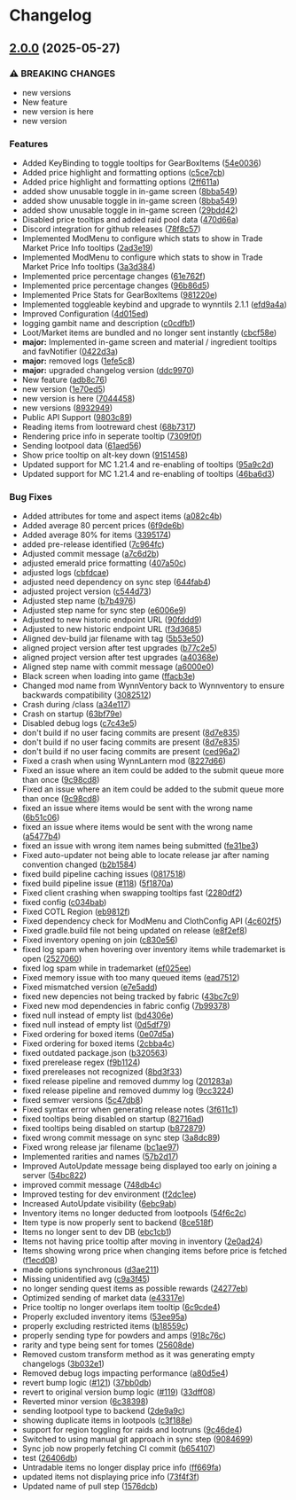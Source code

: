 # Changelog

## [2.0.0](https://github.com/Wynnventory/WynnVentory_Mod/compare/v1.1.2...v2.0.0) (2025-05-27)


### ⚠ BREAKING CHANGES

* new versions
* New feature
* new version is here
* new version

### Features

* Added KeyBinding to toggle tooltips for GearBoxItems ([54e0036](https://github.com/Wynnventory/WynnVentory_Mod/commit/54e003682306f7405c8ae9d78c2473f748f65d25))
* Added price highlight and formatting options ([c5ce7cb](https://github.com/Wynnventory/WynnVentory_Mod/commit/c5ce7cbc7b22a7e43ffeafccc952db0a41ffffb5))
* Added price highlight and formatting options  ([2ff611a](https://github.com/Wynnventory/WynnVentory_Mod/commit/2ff611a7986bbfebd5408dc67d92cecdf5061755))
* added show unusable toggle in in-game screen ([8bba549](https://github.com/Wynnventory/WynnVentory_Mod/commit/8bba549be0d863a5ff3e5999cf3c4e67a1343d54))
* added show unusable toggle in in-game screen ([8bba549](https://github.com/Wynnventory/WynnVentory_Mod/commit/8bba549be0d863a5ff3e5999cf3c4e67a1343d54))
* added show unusable toggle in in-game screen ([29bdd42](https://github.com/Wynnventory/WynnVentory_Mod/commit/29bdd42a359ffb80621addd39c54e101bbadc670))
* Disabled price tooltips and added raid pool data ([470d66a](https://github.com/Wynnventory/WynnVentory_Mod/commit/470d66ac670f998645114ea678bf9a6a44717e25))
* Discord integration for github releases ([78f8c57](https://github.com/Wynnventory/WynnVentory_Mod/commit/78f8c57162f2a61a3eacec61d5ecdf05b75b240d))
* Implemented ModMenu to configure which stats to show in Trade Market Price Info tooltips ([2ad3e19](https://github.com/Wynnventory/WynnVentory_Mod/commit/2ad3e197c4a59c88eb5560e377045197271b2346))
* Implemented ModMenu to configure which stats to show in Trade Market Price Info tooltips ([3a3d384](https://github.com/Wynnventory/WynnVentory_Mod/commit/3a3d38416725ff2c8a51e97ac18a5a7d3a9c85db))
* Implemented price percentage changes ([61e762f](https://github.com/Wynnventory/WynnVentory_Mod/commit/61e762f46cec8a4b67c7e2f386bb31bc02461085))
* Implemented price percentage changes ([96b86d5](https://github.com/Wynnventory/WynnVentory_Mod/commit/96b86d58f07c32000dfb9fd9a745ce867d82eab2))
* Implemented Price Stats for GearBoxItems ([981220e](https://github.com/Wynnventory/WynnVentory_Mod/commit/981220e606bc106708ee18e346b343720cf77e65))
* Implemented toggleable keybind and upgrade to wynntils 2.1.1 ([efd9a4a](https://github.com/Wynnventory/WynnVentory_Mod/commit/efd9a4a2a07fb808bb1d92f206052f7f1aca233b))
* Improved Configuration ([4d015ed](https://github.com/Wynnventory/WynnVentory_Mod/commit/4d015edd8ac697b380474dc64c448f9a5d47cdb4))
* logging gambit name and description ([c0cdfb1](https://github.com/Wynnventory/WynnVentory_Mod/commit/c0cdfb151709c8ec49950c4437d8abb9376b642e))
* Loot/Market items are bundled and no longer sent instantly ([cbcf58e](https://github.com/Wynnventory/WynnVentory_Mod/commit/cbcf58ef7b69652e800846f48cd2b107bf0b3f28))
* **major:** Implemented in-game screen and material / ingredient tooltips and favNotifier ([0422d3a](https://github.com/Wynnventory/WynnVentory_Mod/commit/0422d3ab10ee84425a4fafd23eb3acfe891477c9))
* **major:** removed logs ([1efe5c8](https://github.com/Wynnventory/WynnVentory_Mod/commit/1efe5c8626fb9aec091f6300c212eb10e5aaf752))
* **major:** upgraded changelog version ([ddc9970](https://github.com/Wynnventory/WynnVentory_Mod/commit/ddc9970d156fa80af2e39b7ec8e5fea35c4b0858))
* New feature ([adb8c76](https://github.com/Wynnventory/WynnVentory_Mod/commit/adb8c765d66a7cffc2bf3cd8b2fcc8549b65b273))
* new version ([1e70ed5](https://github.com/Wynnventory/WynnVentory_Mod/commit/1e70ed5e956cdb48c9f88f450eeaa1e7a3ce74ce))
* new version is here ([7044458](https://github.com/Wynnventory/WynnVentory_Mod/commit/7044458b3d8fe464e9812e72c8d0cb07f384d835))
* new versions ([8932949](https://github.com/Wynnventory/WynnVentory_Mod/commit/8932949de0633fbfa2d72f6519f4acf2165f66d0))
* Public API Support ([9803c89](https://github.com/Wynnventory/WynnVentory_Mod/commit/9803c899ee7e79174401358f0a7a2f26fe693ced))
* Reading items from lootreward chest ([68b7317](https://github.com/Wynnventory/WynnVentory_Mod/commit/68b7317ec23bafd0e0540cc86da378343fd610cb))
* Rendering price info in seperate tooltip ([7309f0f](https://github.com/Wynnventory/WynnVentory_Mod/commit/7309f0f6cd2475c6d8827b87d719ad3ed28c18ed))
* Sending lootpool data ([61aed56](https://github.com/Wynnventory/WynnVentory_Mod/commit/61aed560a2d40272440ec74d969c13045d1c3a5e))
* Show price tooltip on alt-key down ([9151458](https://github.com/Wynnventory/WynnVentory_Mod/commit/9151458a3c741aa130e7af3553a8c68641b4ab11))
* Updated support for MC 1.21.4 and re-enabling of tooltips ([95a9c2d](https://github.com/Wynnventory/WynnVentory_Mod/commit/95a9c2d16beee2ffcf313b5d006cdfe18503b807))
* Updated support for MC 1.21.4 and re-enabling of tooltips ([46ba6d3](https://github.com/Wynnventory/WynnVentory_Mod/commit/46ba6d36799ab9b969ebe9064298e069ad18afd7))


### Bug Fixes

* Added attributes for tome and aspect items ([a082c4b](https://github.com/Wynnventory/WynnVentory_Mod/commit/a082c4b2b55bb4382336f5490b6d29c9100167c9))
* Added average 80 percent prices ([6f9de6b](https://github.com/Wynnventory/WynnVentory_Mod/commit/6f9de6bb27c67bd4d257ef666d5b1ae20a667d9b))
* Added average 80% for items ([3395174](https://github.com/Wynnventory/WynnVentory_Mod/commit/33951747abed7181e264acb53bc1760a84a77390))
* added pre-release identified ([7c964fc](https://github.com/Wynnventory/WynnVentory_Mod/commit/7c964fc5f134c33c561a284f070ec3ed1cb5a808))
* Adjusted commit message ([a7c6d2b](https://github.com/Wynnventory/WynnVentory_Mod/commit/a7c6d2b132fd2f676055bfd96a838c0623e99424))
* adjusted emerald price formatting ([407a50c](https://github.com/Wynnventory/WynnVentory_Mod/commit/407a50cddb447ef461f8b8d4ac11a4f413a4672d))
* adjusted logs ([cbfdcae](https://github.com/Wynnventory/WynnVentory_Mod/commit/cbfdcae87a9cd8af0c34c080aca3cc554ea7e2c4))
* adjusted need dependency on sync step ([644fab4](https://github.com/Wynnventory/WynnVentory_Mod/commit/644fab4dd56fac95ffcac40c7b3beb877b091511))
* adjusted project version ([c544d73](https://github.com/Wynnventory/WynnVentory_Mod/commit/c544d737f3b28d66a3b16359c90d2c0d4afd0cda))
* Adjusted step name ([b7b4976](https://github.com/Wynnventory/WynnVentory_Mod/commit/b7b4976ad74a60d28911cec264869e7aa442a225))
* Adjusted step name for sync step ([e6006e9](https://github.com/Wynnventory/WynnVentory_Mod/commit/e6006e97ff612e87522c6b7bbb28114777a12fed))
* Adjusted to new historic endpoint URL ([90fddd9](https://github.com/Wynnventory/WynnVentory_Mod/commit/90fddd9ca3680ea2bcc1fc8408d27a6bfbbc0347))
* Adjusted to new historic endpoint URL ([f3d3685](https://github.com/Wynnventory/WynnVentory_Mod/commit/f3d3685384ee5fff54d38804a25bd36b83c571ab))
* Aligned dev-build jar filename with tag ([5b53e50](https://github.com/Wynnventory/WynnVentory_Mod/commit/5b53e503e7cb622e6d9d77dd3a258a3694125b43))
* aligned project version after test upgrades ([b77c2e5](https://github.com/Wynnventory/WynnVentory_Mod/commit/b77c2e5411cc8ca59bb98ddfceaa6cc15018489f))
* aligned project version after test upgrades ([a40368e](https://github.com/Wynnventory/WynnVentory_Mod/commit/a40368e76b2c920d8b421244b026099523688c6b))
* Aligned step name with commit message ([a6000e0](https://github.com/Wynnventory/WynnVentory_Mod/commit/a6000e037e041323ecebc828e70dfdee4ce750a8))
* Black screen when loading into game ([ffacb3e](https://github.com/Wynnventory/WynnVentory_Mod/commit/ffacb3eb9cc97bf4f6f59eb8760a0ab6be303bf3))
* Changed mod name from WynnVentory back to Wynnventory to ensure backwards compatibility ([3082512](https://github.com/Wynnventory/WynnVentory_Mod/commit/30825123b7bcd1276a5720c4ad264f03d6ea228b))
* Crash during /class ([a34e117](https://github.com/Wynnventory/WynnVentory_Mod/commit/a34e117ed06d1cc51562dec574b62c159600c447))
* Crash on startup ([63bf79e](https://github.com/Wynnventory/WynnVentory_Mod/commit/63bf79eb0ffe6cbb5d4d7a26295d36058582d42e))
* Disabled debug logs ([c7c43e5](https://github.com/Wynnventory/WynnVentory_Mod/commit/c7c43e55bca2a4d938b4afd356b08bd9e830c606))
* don't build if no user facing commits are present ([8d7e835](https://github.com/Wynnventory/WynnVentory_Mod/commit/8d7e83551c7e7566bffbb2c1200c2f6a2b8d3c8d))
* don't build if no user facing commits are present ([8d7e835](https://github.com/Wynnventory/WynnVentory_Mod/commit/8d7e83551c7e7566bffbb2c1200c2f6a2b8d3c8d))
* don't build if no user facing commits are present ([ced96a2](https://github.com/Wynnventory/WynnVentory_Mod/commit/ced96a230c619f56d03c63b28e57397147cccdc8))
* Fixed a crash when using WynnLantern mod ([8227d66](https://github.com/Wynnventory/WynnVentory_Mod/commit/8227d660835d5d072aa433d1fe2ca17aac96d48c))
* Fixed an issue where an item could be added to the submit queue more than once ([9c98cd8](https://github.com/Wynnventory/WynnVentory_Mod/commit/9c98cd8b7d2acc8005e1c28eece95f792a2fc819))
* Fixed an issue where an item could be added to the submit queue more than once ([9c98cd8](https://github.com/Wynnventory/WynnVentory_Mod/commit/9c98cd8b7d2acc8005e1c28eece95f792a2fc819))
* fixed an issue where items would be sent with the wrong name ([6b51c06](https://github.com/Wynnventory/WynnVentory_Mod/commit/6b51c060c7aafdbb9ca202e6bebb6d8c0c1ed95d))
* fixed an issue where items would be sent with the wrong name ([a5477b4](https://github.com/Wynnventory/WynnVentory_Mod/commit/a5477b4bd2659205e65fa7e87a02fc88f4805ab0))
* fixed an issue with wrong item names being submitted ([fe31be3](https://github.com/Wynnventory/WynnVentory_Mod/commit/fe31be35f6a50ad7f327763a6d0a4aedcf807996))
* Fixed auto-updater not being able to locate release jar after naming convention changed ([b2b1584](https://github.com/Wynnventory/WynnVentory_Mod/commit/b2b15849a84a6c66858615cdc09964677f9a3bd5))
* fixed build pipeline caching issues ([0817518](https://github.com/Wynnventory/WynnVentory_Mod/commit/0817518edfaa3e2fcc49802f6b9ef602195efa74))
* fixed build pipeline issue ([#118](https://github.com/Wynnventory/WynnVentory_Mod/issues/118)) ([5f1870a](https://github.com/Wynnventory/WynnVentory_Mod/commit/5f1870ab4fd88d5cc81ee73ec84463d0d5b65ba3))
* Fixed client crashing when swapping tooltips fast ([2280df2](https://github.com/Wynnventory/WynnVentory_Mod/commit/2280df2003a5f6d03f1302a06939646d1a505dbd))
* fixed config ([c034bab](https://github.com/Wynnventory/WynnVentory_Mod/commit/c034babb933203dc571dcda492f0cd6bc6f4f55c))
* Fixed COTL Region ([eb9812f](https://github.com/Wynnventory/WynnVentory_Mod/commit/eb9812f5bdf7ba74037df09c8b8c64ddfb49c11a))
* Fixed dependency check for ModMenu and ClothConfig API ([4c602f5](https://github.com/Wynnventory/WynnVentory_Mod/commit/4c602f586da31491f2da3239ac698c70b9948dc2))
* Fixed gradle.build file not being updated on release ([e8f2ef8](https://github.com/Wynnventory/WynnVentory_Mod/commit/e8f2ef8c92f88a804676296ba2a80a209dc229b2))
* Fixed inventory opening on join ([c830e56](https://github.com/Wynnventory/WynnVentory_Mod/commit/c830e561ef657bd86bf46de260e2f0f76a24b6b7))
* fixed log spam when hovering over inventory items while trademarket is open ([2527060](https://github.com/Wynnventory/WynnVentory_Mod/commit/2527060acdf5f1c8a663324f378462ef5a35c62f))
* fixed log spam while in trademarket ([ef025ee](https://github.com/Wynnventory/WynnVentory_Mod/commit/ef025ee15fcf014632fbe79883023ebd258fdb09))
* Fixed memory issue with too many queued items ([ead7512](https://github.com/Wynnventory/WynnVentory_Mod/commit/ead7512e23eef8662815ecca1333771de37e78b2))
* Fixed mismatched version ([e7e5add](https://github.com/Wynnventory/WynnVentory_Mod/commit/e7e5add6fd981e198d4fe0fbdeb7241c69b5f45d))
* fixed new depencies not being tracked by fabric ([43bc7c9](https://github.com/Wynnventory/WynnVentory_Mod/commit/43bc7c94e953513d25fddb1a37413d65dfc31625))
* Fixed new mod dependencies in fabric config ([7b99378](https://github.com/Wynnventory/WynnVentory_Mod/commit/7b99378111d9613fdddd65b4986642123b30778f))
* fixed null instead of empty list ([bd4306e](https://github.com/Wynnventory/WynnVentory_Mod/commit/bd4306ecc804ae118fbb9c11b7dba304ea072080))
* fixed null instead of empty list ([0d5df79](https://github.com/Wynnventory/WynnVentory_Mod/commit/0d5df799ef57001690c339808509289acc4cb0b1))
* Fixed ordering for boxed items ([0e07d5a](https://github.com/Wynnventory/WynnVentory_Mod/commit/0e07d5a65d41ea10bd576947cca3ff071fb5da3f))
* Fixed ordering for boxed items ([2cbba4c](https://github.com/Wynnventory/WynnVentory_Mod/commit/2cbba4ce1d7d76a509f12dc9e0ae04e9dd5ef224))
* fixed outdated package.json ([b320563](https://github.com/Wynnventory/WynnVentory_Mod/commit/b320563c2a74f8ae47ad25de2705962be9b4aa55))
* fixed prerelease regex ([f9b1124](https://github.com/Wynnventory/WynnVentory_Mod/commit/f9b1124ff5dde70b13114ac830164dee0d9a7fcb))
* fixed prereleases not recognized ([8bd3f33](https://github.com/Wynnventory/WynnVentory_Mod/commit/8bd3f33ec265da24908cafe4ebe66b066a35cafc))
* fixed release pipeline and removed dummy log ([201283a](https://github.com/Wynnventory/WynnVentory_Mod/commit/201283a61f1f07292b4c9b14e7c8a7a49d730290))
* fixed release pipeline and removed dummy log ([9cc3224](https://github.com/Wynnventory/WynnVentory_Mod/commit/9cc3224cf52aa3bdaad70a7bfc30edc2a5c5ebc9))
* fixed semver versions ([5c47db8](https://github.com/Wynnventory/WynnVentory_Mod/commit/5c47db811dddb1bd8b93ee7b2306ef2808863876))
* Fixed syntax error when generating release notes ([3f611c1](https://github.com/Wynnventory/WynnVentory_Mod/commit/3f611c1ca8566baf9927acd9d6ab0025a9981d51))
* fixed tooltips being disabled on startup ([82716ad](https://github.com/Wynnventory/WynnVentory_Mod/commit/82716add96a3c62972bba0dc73a1ba57127ac49c))
* fixed tooltips being disabled on startup ([b872879](https://github.com/Wynnventory/WynnVentory_Mod/commit/b872879230610b3d807b203179bba039ecad3944))
* fixed wrong commit message on sync step ([3a8dc89](https://github.com/Wynnventory/WynnVentory_Mod/commit/3a8dc89e455c98bea22745e39aee1099c71859c4))
* Fixed wrong release jar filename ([bc1ae97](https://github.com/Wynnventory/WynnVentory_Mod/commit/bc1ae974e2095fa9ed7616249323697ebd504dde))
* Implemented rarities and names ([57b2d17](https://github.com/Wynnventory/WynnVentory_Mod/commit/57b2d17a1be769293c1de0d74202e16879e71830))
* Improved AutoUpdate message being displayed too early on joining a server ([54bc822](https://github.com/Wynnventory/WynnVentory_Mod/commit/54bc822510d87d3e57cec194efef7b9b4e81875b))
* improved commit message ([748db4c](https://github.com/Wynnventory/WynnVentory_Mod/commit/748db4ca77d60e2ef1f64ec30de3fc0f32399dad))
* Improved testing for dev environment ([f2dc1ee](https://github.com/Wynnventory/WynnVentory_Mod/commit/f2dc1eec8b38c22256986db40b736bb345572c62))
* Increased AutoUpdate visibility ([6ebc9ab](https://github.com/Wynnventory/WynnVentory_Mod/commit/6ebc9ab733c567846b3918fd657eac5d60f97241))
* Inventory items no longer deducted from lootpools ([54f6c2c](https://github.com/Wynnventory/WynnVentory_Mod/commit/54f6c2c593800e282fcd072c8d13a66a37b28aef))
* Item type is now properly sent to backend ([8ce518f](https://github.com/Wynnventory/WynnVentory_Mod/commit/8ce518fb5e940ea40ae5c4f59b14f7ebe603e05b))
* Items no longer sent to dev DB ([ebc1cb1](https://github.com/Wynnventory/WynnVentory_Mod/commit/ebc1cb1b36b3b653d50e3c363962ae306157a795))
* Items not having price tooltip after moving in inventory ([2e0ad24](https://github.com/Wynnventory/WynnVentory_Mod/commit/2e0ad24f6713107bf1ac6ece2e5e6fa0ed82bf93))
* Items showing wrong price when changing items before price is fetched ([f1ecd08](https://github.com/Wynnventory/WynnVentory_Mod/commit/f1ecd08dabc67f8ede0413b1855fa9b7d4da1bd9))
* made options synchronous ([d3ae211](https://github.com/Wynnventory/WynnVentory_Mod/commit/d3ae211e2b3b86b2cad34b89ab91bad2a9fc069c))
* Missing unidentified avg ([c9a3f45](https://github.com/Wynnventory/WynnVentory_Mod/commit/c9a3f4505004f83c3d9d45c658e1c2deb5db7d5c))
* no longer sending quest items as possible rewards ([24277eb](https://github.com/Wynnventory/WynnVentory_Mod/commit/24277eb2fe26d6ea50ed91e274873801cd518c80))
* Optimized sending of market data ([e43317e](https://github.com/Wynnventory/WynnVentory_Mod/commit/e43317ed94cac054965ff03ca5670b7a3bd9fd5b))
* Price tooltip no longer overlaps item tooltip ([6c9cde4](https://github.com/Wynnventory/WynnVentory_Mod/commit/6c9cde424ca12ddd60edd23189b8488801faae3e))
* Properly excluded inventory items ([53ee95a](https://github.com/Wynnventory/WynnVentory_Mod/commit/53ee95a51d624f9b69a1eeb9ad3a61c2e1decf1d))
* properly excluding restricted items ([b18559c](https://github.com/Wynnventory/WynnVentory_Mod/commit/b18559c9cf3b3f7b97fd302586b8f5f2f614f870))
* properly sending type for powders and amps ([918c76c](https://github.com/Wynnventory/WynnVentory_Mod/commit/918c76c9ebbc7221c337a1fcf3f7ac662c48207a))
* rarity and type being sent for tomes ([25608de](https://github.com/Wynnventory/WynnVentory_Mod/commit/25608ded43d805155714279728b5dc1b77c2d10d))
* Removed custom transform method as it was generating empty changelogs ([3b032e1](https://github.com/Wynnventory/WynnVentory_Mod/commit/3b032e160ef63f58f6095004a293aa267049d1fa))
* Removed debug logs impacting performance ([a80d5e4](https://github.com/Wynnventory/WynnVentory_Mod/commit/a80d5e4d00a64019e9a266afe50bdb561791e550))
* revert bump logic ([#121](https://github.com/Wynnventory/WynnVentory_Mod/issues/121)) ([37bb0db](https://github.com/Wynnventory/WynnVentory_Mod/commit/37bb0dbb4155d65accfc999fa98d2aad552ef058))
* revert to original version bump logic ([#119](https://github.com/Wynnventory/WynnVentory_Mod/issues/119)) ([33dff08](https://github.com/Wynnventory/WynnVentory_Mod/commit/33dff08b3f87e6bf44b2f94e32dda8395c8a18df))
* Reverted minor version ([6c38398](https://github.com/Wynnventory/WynnVentory_Mod/commit/6c38398ec90557984a417ee455c58d15e1f57f2d))
* sending lootpool type to backend ([2de9a9c](https://github.com/Wynnventory/WynnVentory_Mod/commit/2de9a9c9f1e667f61ecae36e4ea83df7387cfbc8))
* showing duplicate items in lootpools ([c3f188e](https://github.com/Wynnventory/WynnVentory_Mod/commit/c3f188e98c29bf2b1be3a6d25f2891ec709fce39))
* support for region toggling for raids and lootruns ([9c46de4](https://github.com/Wynnventory/WynnVentory_Mod/commit/9c46de451d4c80bdffaf70e52425117944dcd2a5))
* Switched to using manual git approach in sync step ([9084699](https://github.com/Wynnventory/WynnVentory_Mod/commit/908469975d8d211d1c4be38dd2c9fed7d251350d))
* Sync job now properly fetching CI commit ([b654107](https://github.com/Wynnventory/WynnVentory_Mod/commit/b6541074a938b1dcc262688213310d62fd6043da))
* test ([26406db](https://github.com/Wynnventory/WynnVentory_Mod/commit/26406dbc03747d114800afcd68e3fd365965a457))
* Untradable items no longer display price info ([ff669fa](https://github.com/Wynnventory/WynnVentory_Mod/commit/ff669fadbb2d6bbd80c0b8443654dc58f1aa0c0b))
* updated items not displaying price info ([73f4f3f](https://github.com/Wynnventory/WynnVentory_Mod/commit/73f4f3f7e4a90a3e7f5f1b0f6712b73e363ce992))
* Updated name of pull step ([1576dcb](https://github.com/Wynnventory/WynnVentory_Mod/commit/1576dcb7cc37199b01e9d9fd2a2cc04807bbb250))

